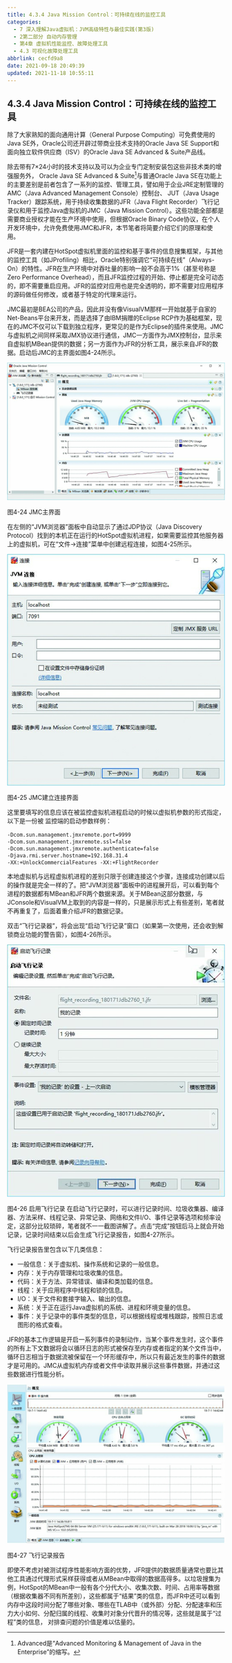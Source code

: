 ```yaml
---
title: 4.3.4 Java Mission Control：可持续在线的监控工具
categories: 
  - 7 深入理解Java虛拟机：JVM高级特性与最佳实践(第3版)
  - 2第二部分 自动内存管理
  - 第4章 虚拟机性能监控、故障处理工具
  - 4.3 可视化故障处理工具
abbrlink: cecfd9a8
date: 2021-09-18 20:49:39
updated: 2021-11-18 10:55:11
---
```

## 4.3.4 Java Mission Control：可持续在线的监控工具
除了大家熟知的面向通用计算（General Purpose Computing）可免费使用的Java SE外，Oracle公司还开辟过带商业技术支持的Oracle Java SE Support和面向独立软件供应商（ISV）的Oracle Java SE Advanced & Suite产品线。

除去带有7×24小时的技术支持以及可以为企业专门定制安装包这些非技术类的增强服务外， Oracle Java SE Advanced & Suite[^1]与普通Oracle Java SE在功能上的主要差别是前者包含了一系列的监控、管理工具，譬如用于企业JRE定制管理的AMC（Java Advanced Management Console）控制台、 JUT（Java Usage Tracker）跟踪系统，用于持续收集数据的JFR（Java Flight Recorder）飞行记录仪和用于监控Java虚拟机的JMC（Java Mission Control）。这些功能全部都是需要商业授权才能在生产环境中使用，但根据Oracle Binary Code协议，在个人开发环境中，允许免费使用JMC和JFR，本节笔者将简要介绍它们的原理和使用。

JFR是一套内建在HotSpot虚拟机里面的监控和基于事件的信息搜集框架，与其他的监控工具（如JProfiling）相比，Oracle特别强调它“可持续在线”（Always-On）的特性。JFR在生产环境中对吞吐量的影响一般不会高于1%（甚至号称是Zero Performance Overhead），而且JFR监控过程的开始、停止都是完全可动态的，即不需要重启应用。JFR的监控对应用也是完全透明的，即不需要对应用程序的源码做任何修改，或者基于特定的代理来运行。

JMC最初是BEA公司的产品，因此并没有像VisualVM那样一开始就基于自家的Net-Beans平台来开发，而是选择了由IBM捐赠的Eclipse RCP作为基础框架，现在的JMC不仅可以下载到独立程序，更常见的是作为Eclipse的插件来使用。JMC与虚拟机之间同样采取JMX协议进行通信，JMC一方面作为JMX控制台，显示来自虚拟机MBean提供的数据；另一方面作为JFR的分析工具，展示来自JFR的数据。启动后JMC的主界面如图4-24所示。

![image-20210918205056295](https://raw.githubusercontent.com/lanlan2017/images/master/Blog/2021/09/20210918205056.png)

图4-24 JMC主界面

在左侧的“JVM浏览器”面板中自动显示了通过JDP协议（Java Discovery Protocol）找到的本机正在运行的HotSpot虚拟机进程，如果需要监控其他服务器上的虚拟机，可在“文件->连接”菜单中创建远程连接，如图4-25所示。

![image-20210918205129193](https://raw.githubusercontent.com/lanlan2017/images/master/Blog/2021/09/20210918205129.png)

图4-25 JMC建立连接界面 

这里要填写的信息应该在被监控虚拟机进程启动的时候以虚拟机参数的形式指定，以下是一份被 监控端的启动参数样例：
```
-Dcom.sun.management.jmxremote.port=9999 
-Dcom.sun.management.jmxremote.ssl=false 
-Dcom.sun.management.jmxremote.authenticate=false
-Djava.rmi.server.hostname=192.168.31.4 
-XX:+UnlockCommercialFeatures -XX:+FlightRecorder
```
本地虚拟机与远程虚拟机进程的差别只限于创建连接这个步骤，连接成功创建以后的操作就是完全一样的了。把“JVM浏览器”面板中的进程展开后，可以看到每个进程的数据都有MBean和JFR两个数据来源。关于MBean这部分数据，与JConsole和VisualVM上取到的内容是一样的，只是展示形式上有些差别，笔者就不再重复了，后面着重介绍JFR的数据记录。

双击“飞行记录器”，将会出现“启动飞行记录”窗口（如果第一次使用，还会收到解锁商业功能的警告窗），如图4-26所示。

![image-20210918205318851](https://raw.githubusercontent.com/lanlan2017/images/master/Blog/2021/09/20210918205318.png)

图4-26 启用飞行记录
在启动飞行记录时，可以进行记录时间、垃圾收集器、编译器、方法采样、线程记录、异常记录、网络和文件I/O、事件记录等选项和频率设定，这部分比较琐碎，笔者就不一一截图讲解了。点击“完成”按钮后马上就会开始记录，记录时间结束以后会生成飞行记录报告，如图4-27所示。

飞行记录报告里包含以下几类信息：
- 一般信息：关于虚拟机、操作系统和记录的一般信息。
- 内存：关于内存管理和垃圾收集的信息。
- 代码：关于方法、异常错误、编译和类加载的信息。
- 线程：关于应用程序中线程和锁的信息。
- I/O：关于文件和套接字输入、输出的信息。
- 系统：关于正在运行Java虚拟机的系统、进程和环境变量的信息。
- 事件：关于记录中的事件类型的信息，可以根据线程或堆栈跟踪，按照日志或图形的格式查看。

JFR的基本工作逻辑是开启一系列事件的录制动作，当某个事件发生时，这个事件的所有上下文数据将会以循环日志的形式被保存至内存或者指定的某个文件当中，循环日志相当于数据流被保留在一个环形缓存中，所以只有最近发生的事件的数据才是可用的。JMC从虚拟机内存或者文件中读取并展示这些事件数据，并通过这些数据进行性能分析。

![image-20210918205429256](https://raw.githubusercontent.com/lanlan2017/images/master/Blog/2021/09/20210918205429.png)

图4-27 飞行记录报告

即使不考虑对被测试程序性能影响方面的优势，JFR提供的数据质量通常也要比其他工具通过代理形式采样获得或者从MBean中取得的数据高得多。以垃圾搜集为例，HotSpot的MBean中一般有各个分代大小、收集次数、时间、占用率等数据（根据收集器不同有所差别），这些都属于“结果”类的信息，而JFR中还可以看到内存中这段时间分配了哪些对象、哪些在TLAB中（或外部）分配、分配速率和压力大小如何、分配归属的线程、收集时对象分代晋升的情况等，这些就是属于“过程”类的信息， 对排查问题的价值是难以估量的。


[^1]: Advanced是“Advanced Monitoring & Management of Java in the Enterprise”的缩写。
